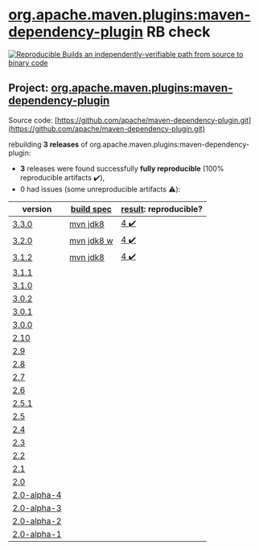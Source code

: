 [org.apache.maven.plugins:maven-dependency-plugin](https://search.maven.org/artifact/org.apache.maven.plugins/maven-dependency-plugin/) RB check
=======

[![Reproducible Builds](https://reproducible-builds.org/images/logos/rb.svg) an independently-verifiable path from source to binary code](https://reproducible-builds.org/)

## Project: [org.apache.maven.plugins:maven-dependency-plugin](https://search.maven.org/artifact/org.apache.maven.plugins/maven-dependency-plugin/)

Source code: [https://github.com/apache/maven-dependency-plugin.git](https://github.com/apache/maven-dependency-plugin.git)

rebuilding **3 releases** of org.apache.maven.plugins:maven-dependency-plugin:
- **3** releases were found successfully **fully reproducible** (100% reproducible artifacts :heavy_check_mark:),
- 0 had issues (some unreproducible artifacts :warning:):

| version | [build spec](BUILDSPEC.md) | [result](https://reproducible-builds.org/docs/jvm/): reproducible? |
| -- | --------- | ------ |
| [3.3.0](https://search.maven.org/artifact/org.apache.maven.plugins/maven-dependency-plugin/3.3.0/pom) | [mvn jdk8](maven-dependency-plugin-3.3.0.buildspec) | [4 :heavy_check_mark: ](maven-dependency-plugin-3.3.0.buildcompare) |
| [3.2.0](https://search.maven.org/artifact/org.apache.maven.plugins/maven-dependency-plugin/3.2.0/pom) | [mvn jdk8 w](maven-dependency-plugin-3.2.0.buildspec) | [4 :heavy_check_mark: ](maven-dependency-plugin-3.2.0.buildcompare) |
| [3.1.2](https://search.maven.org/artifact/org.apache.maven.plugins/maven-dependency-plugin/3.1.2/pom) | [mvn jdk8](maven-dependency-plugin-3.1.2.buildspec) | [4 :heavy_check_mark: ](maven-dependency-plugin-3.1.2.buildcompare) |
| [3.1.1](https://search.maven.org/artifact/org.apache.maven.plugins/maven-dependency-plugin/3.1.1/pom) | | |
| [3.1.0](https://search.maven.org/artifact/org.apache.maven.plugins/maven-dependency-plugin/3.1.0/pom) | | |
| [3.0.2](https://search.maven.org/artifact/org.apache.maven.plugins/maven-dependency-plugin/3.0.2/pom) | | |
| [3.0.1](https://search.maven.org/artifact/org.apache.maven.plugins/maven-dependency-plugin/3.0.1/pom) | | |
| [3.0.0](https://search.maven.org/artifact/org.apache.maven.plugins/maven-dependency-plugin/3.0.0/pom) | | |
| [2.10](https://search.maven.org/artifact/org.apache.maven.plugins/maven-dependency-plugin/2.10/pom) | | |
| [2.9](https://search.maven.org/artifact/org.apache.maven.plugins/maven-dependency-plugin/2.9/pom) | | |
| [2.8](https://search.maven.org/artifact/org.apache.maven.plugins/maven-dependency-plugin/2.8/pom) | | |
| [2.7](https://search.maven.org/artifact/org.apache.maven.plugins/maven-dependency-plugin/2.7/pom) | | |
| [2.6](https://search.maven.org/artifact/org.apache.maven.plugins/maven-dependency-plugin/2.6/pom) | | |
| [2.5.1](https://search.maven.org/artifact/org.apache.maven.plugins/maven-dependency-plugin/2.5.1/pom) | | |
| [2.5](https://search.maven.org/artifact/org.apache.maven.plugins/maven-dependency-plugin/2.5/pom) | | |
| [2.4](https://search.maven.org/artifact/org.apache.maven.plugins/maven-dependency-plugin/2.4/pom) | | |
| [2.3](https://search.maven.org/artifact/org.apache.maven.plugins/maven-dependency-plugin/2.3/pom) | | |
| [2.2](https://search.maven.org/artifact/org.apache.maven.plugins/maven-dependency-plugin/2.2/pom) | | |
| [2.1](https://search.maven.org/artifact/org.apache.maven.plugins/maven-dependency-plugin/2.1/pom) | | |
| [2.0](https://search.maven.org/artifact/org.apache.maven.plugins/maven-dependency-plugin/2.0/pom) | | |
| [2.0-alpha-4](https://search.maven.org/artifact/org.apache.maven.plugins/maven-dependency-plugin/2.0-alpha-4/pom) | | |
| [2.0-alpha-3](https://search.maven.org/artifact/org.apache.maven.plugins/maven-dependency-plugin/2.0-alpha-3/pom) | | |
| [2.0-alpha-2](https://search.maven.org/artifact/org.apache.maven.plugins/maven-dependency-plugin/2.0-alpha-2/pom) | | |
| [2.0-alpha-1](https://search.maven.org/artifact/org.apache.maven.plugins/maven-dependency-plugin/2.0-alpha-1/pom) | | |
